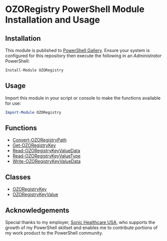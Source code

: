 # OZORegistry PowerShell Module Installation and Usage

## Installation
This module is published to [PowerShell Gallery](https://learn.microsoft.com/en-us/powershell/scripting/gallery/overview?view=powershell-5.1). Ensure your system is configured for this repository then execute the following in an _Administrator_ PowerShell:

```powershell
Install-Module OZORegistry
```

## Usage
Import this module in your script or console to make the functions available for use:

```powershell
Import-Module OZORegistry
```

## Functions
- [Convert-OZORegistryPath](Documentation/Convert-OZORegistryPath.md)
- [Get-OZORegistryKey](Documentation/Get-OZORegistryKey.md)
- [Read-OZORegistryKeyValueData](Documentation/Read-OZORegistryKeyValueData.md)
- [Read-OZORegistryKeyValueType](Documentation/Read-OZORegistryKeyValueType.md)
- [Write-OZORegistryKeyValueData](Documentation/Write-OZORegistryKeyValueData.md)

## Classes
- [OZORegistryKey](Documentation/OZORegistryKey.md)
- [OZORegistryKeyValue](Documentation/OZORegistryKeyValue.md)

## Acknowledgements
Special thanks to my employer, [Sonic Healthcare USA](https://sonichealthcareusa.com), who supports the growth of my PowerShell skillset and enables me to contribute portions of my work product to the PowerShell community.
